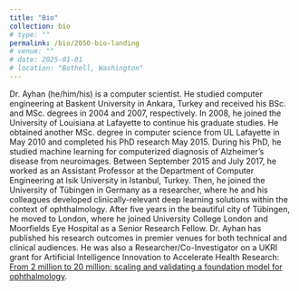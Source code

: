```yaml
---
title: "Bio"
collection: bio
# type: ""
permalink: /bio/2050-bio-landing
# venue: ""
# date: 2025-01-01
# location: "Bothell, Washington"
---
```


Dr. Ayhan (he/him/his) is a computer scientist. He studied computer engineering at Baskent University in Ankara, Turkey and received his BSc. and MSc. degrees in 2004 and 2007, respectively. In 2008, he joined the University of Louisiana at Lafayette to continue his graduate studies. He obtained another MSc. degree in computer science from UL Lafayette in May 2010 and completed his PhD research May 2015. During his PhD, he studied machine learning for computerized diagnosis of Alzheimer’s disease from neuroimages. Between September 2015 and July 2017, he worked as an Assistant Professor at the Department of Computer Engineering at Isik University in Istanbul, Turkey. Then, he joined the University of Tübingen in Germany as a researcher, where he and his colleagues developed clinically-relevant deep learning solutions within the context of ophthalmology. After five years in the beautiful city of Tübingen, he moved to London, where he joined University College London and Moorfields Eye Hospital as a Senior Research Fellow. Dr. Ayhan has published his research outcomes in premier venues for both technical and clinical audiences. He was also a Researcher/Co-Investigator on a UKRI grant for Artificial Intelligence Innovation to Accelerate Health Research: [From 2 million to 20 million: scaling and validating a foundation model for ophthalmology](https://www.ukri.org/news/13-million-for-22-ai-for-health-research-projects/). 
<!-- At UWB, he ... -->